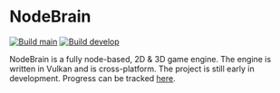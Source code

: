 # NodeBrain
[![Build main](https://github.com/Kyenel64/NodeBrain/actions/workflows/cmake-multi-platform.yml/badge.svg?branch=main)](https://github.com/Kyenel64/NodeBrain/actions/workflows/cmake-multi-platform.yml)
[![Build develop](https://github.com/Kyenel64/NodeBrain/actions/workflows/cmake-multi-platform.yml/badge.svg?branch=develop)](https://github.com/Kyenel64/NodeBrain/actions/workflows/cmake-multi-platform.yml)

NodeBrain is a fully node-based, 2D & 3D game engine. The engine is written in Vulkan and is cross-platform.
The project is still early in development. Progress can be tracked [here](https://trello.com/b/Bqz3K1jX/nodebrain-kanban).
